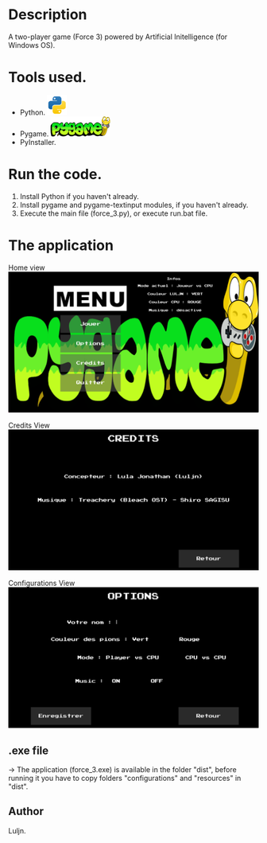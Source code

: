 # Description

A two-player game (Force 3) powered by Artificial Initelligence (for Windows OS).

# Tools used.

- Python. <a href="https://www.python.org/" target="_blank" rel="noreferrer"> <img src="resources/img/python-svgrepo-com.svg" alt="python" width="40" height="40"/> </a>
- Pygame. <a href="https://www.pygame.org/" target="_blank" rel="noreferrer"> <img src="resources/img/pygame_logo.png" alt="pygame" width="120" height="40"/> </a>
- PyInstaller. 

# Run the code.

1) Install Python if you haven't already.
2) Install pygame and pygame-textinput modules, if you haven't already.
3) Execute the main file (force_3.py), or execute run.bat file.

# The application

Home view
<img src="resources/img/AI-GAME.png"/>

Credits View
<img src="resources/img/credits.png"/>

Configurations View
<img src="resources/img/configs.png"/>

## .exe file
-> The application (force_3.exe) is available in the folder "dist", before running it you have to copy folders "configurations" and "resources" in "dist".

## Author

Luljn.